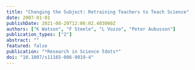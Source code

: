 ```yaml
---
title: "Changing the Subject: Retraining Teachers to Teach Science"
date: 2007-01-01
publishDate: 2021-08-20T12:06:02.403060Z
authors: ["K Watson", "F Steele", "L Vozzo", "Peter Aubusson"]
publication_types: ["2"]
abstract: ""
featured: false
publication: "*Research in Science łdots*"
doi: "10.1007/s11165-006-9019-4"
---
```


